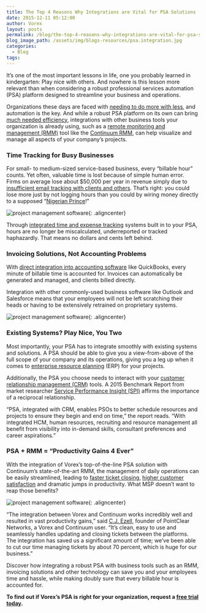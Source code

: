 ```yaml
---
title: The Top 4 Reasons Why Integrations are Vital for PSA Solutions
date: 2015-12-11 05:12:00
author: Vorex
layout: posts
permalink: /blog/the-top-4-reasons-why-integrations-are-vital-for-psa-solutions/
blog_image_path: /assets/img/blogs-resources/psa.integration.jpg
categories:
  - Blog
tags:  
---
```



It’s one of the most important lessons in life, one you probably learned in kindergarten: Play nice with others. And nowhere is this lesson more relevant than when considering a robust professional services automation (PSA) platform designed to streamline your business and operations.

Organizations these days are faced with [needing to do more with less](https://diginomica.com/2015/12/02/why-modern-service-businesses-must-unite-services-sales-and-hr/#.VmiJVt-rSRs), and automation is the key. And while a robust PSA platform on its own can bring [much needed efficiency](http://www.mspbusinessmanagement.com/blog/does-my-msp-need-psa-tool), integrations with other business tools your organization is already using, such as a [remote monitoring and management (RMM)](http://www.continuum.net/solutions/rmm-software/remote-monitoring-and-management) tool like the [Continuum RMM](http://www.vorex.com/navigate-2015-vorex-and-continuum-integrate-for-better-business-workflows-and-customer-service/), can help visualize and manage all aspects of your company’s projects.

### Time Tracking for Busy Businesses

For small- to medium-sized service-based business, every “billable hour” counts. Yet often, valuable time is lost because of simple human error. Firms on average lose about $50,000 per year in revenue simply due to [insufficient email tracking with clients and others](https://hbr.org/2015/01/workers-are-bad-at-filling-out-timesheets-and-it-costs-billions-a-day). That’s right: you could lose more just by not logging hours than you could by wiring money directly to a supposed “[Nigerian Prince](https://www.bbb.org/new-york-city/get-consumer-help/articles/the-nigerian-prince-old-scam-new-twist/)!”

![project management software](https://media.giphy.com/media/tjaTfEwQTxjZ6/giphy.gif){: .aligncenter}

Through [integrated time and expense tracking](http://www.vorex.com/the-1-hack-for-capturing-billable-hours-without-error/) systems built in to your PSA, hours are no longer be miscalculated, underreported or tracked haphazardly. That means no dollars and cents left behind.

### Invoicing Solutions, Not Accounting Problems

With [direct integration into accounting software](http://www.vorex.com/media/new-vorex-winter-2015-release-simplifies-online-project-management-for-smbs-and-professional-services-organizations/) like QuickBooks, every minute of billable time is accounted for. Invoices can automatically be generated and managed, and clients billed directly.

Integration with other commonly-used business software like Outlook and Salesforce means that your employees will not be left scratching their heads or having to be extensively retrained on proprietary systems.

![project management software](https://media.giphy.com/media/VUdLlDsKlQi5i/giphy.gif){: .aligncenter}

### Existing Systems? Play Nice, You Two

Most importantly, your PSA has to integrate smoothly with existing systems and solutions. A PSA should be able to give you a view-from-above of the full scope of your company and its operations, giving you a leg up when it comes to [enterprise resource planning](http://www.vorex.com/characteristics-of-a-modern-erp/) (ERP) for your projects.

Additionally, the PSA you choose needs to interact with your [customer relationship management (CRM)](http://www.vorex.com/product/customer-relationship-management/) tools. A 2015 Benchmark Report from market researcher [Service Performance Insight (SPI)](http://www.spiresearch.com/psmaturitymodel/2015-best-of-the-best.html) affirms the importance of a reciprocal relationship.

“PSA, integrated with CRM, enables PSOs to better schedule resources and projects to ensure they begin and end on time,” the report reads. “With integrated HCM, human resources, recruiting and resource management all benefit from visibility into in-demand skills, consultant preferences and career aspirations.”

### PSA + RMM = “Productivity Gains 4 Ever”

With the integration of Vorex’s top-of-the-line PSA solution with Continuum’s state-of-the-art RMM, the management of daily operations can be easily streamlined, leading to [faster ticket closing](http://www.vorex.com/media/vorex-and-continuum-launch-platform-integration-to-streamline-ticketing-and-workflows-for-increased-time-savings-and-productivity/), [higher customer satisfaction](http://www.vorex.com/how-a-good-psa-positively-impacts-customer-service/) and dramatic jumps in productivity. What MSP doesn’t want to reap those benefits?

![project management software](https://media.giphy.com/media/10CbsWczvVvC3S/giphy.gif){: .aligncenter}

“The integration between Vorex and Continuum works incredibly well and resulted in vast productivity gains,” said [C.J. Ezell](http://www.vorex.com/media/vorex-and-continuum-launch-platform-integration-to-streamline-ticketing-and-workflows-for-increased-time-savings-and-productivity/), founder of PointClear Networks, a Vorex and Continuum user. “It’s clean, easy to use and seamlessly handles updating and closing tickets between the platforms. The integration has saved us a significant amount of time; we’ve been able to cut our time managing tickets by about 70 percent, which is huge for our business.”

Discover how integrating a robust PSA with business tools such as an RMM, invoicing solutions and other technology can save you and your employees time and hassle, while making doubly sure that every billable hour is accounted for.

**To find out if Vorex’s PSA is right for your organization, request a [free trial today](http://www.vorex.com/free-trial/).**
